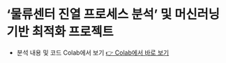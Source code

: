 # ‘물류센터 진열 프로세스 분석’ 및 머신러닝 기반 최적화 프로젝트

- 분석 내용 및 코드 Colab에서 보기 [👉 Colab에서 바로 보기](https://colab.research.google.com/github/TildaWi/Project_3/blob/main/main_project2.ipynb)

